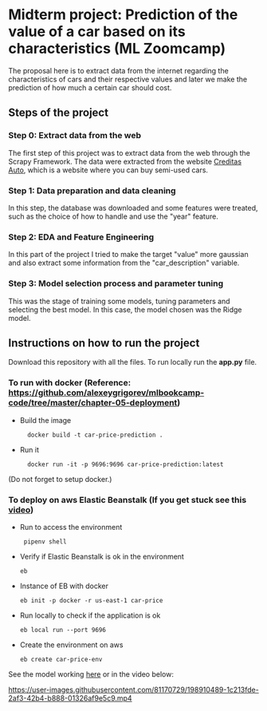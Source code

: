 # Midterm project: Prediction of the value of a car based on its characteristics (ML Zoomcamp)

The proposal here is to extract data from the internet regarding the characteristics of cars and their respective values
and later we make the prediction of how much a certain car should cost.

## Steps of the project

### Step 0: Extract data from the web
The first step of this project was to extract data from the web through the Scrapy Framework. The data were extracted from the website [Creditas Auto](https://auto.creditas.com/), which is a website where you can buy semi-used cars.

### Step 1: Data preparation and data cleaning
In this step, the database was downloaded and some features were treated, such as the choice of how to handle and use the "year" feature.

### Step 2: EDA and Feature Engineering 
In this part of the project I tried to make the target "value" more gaussian and also extract some information from the "car_description" variable.

### Step 3: Model selection process and parameter tuning
This was the stage of training some models, tuning parameters and selecting the best model.
In this case, the model chosen was the Ridge model.

## Instructions on how to run the project
Download this repository with all the files. To run locally run the **app.py** file.

### To run with docker (Reference: https://github.com/alexeygrigorev/mlbookcamp-code/tree/master/chapter-05-deployment)
* Build the image

        docker build -t car-price-prediction .
    
* Run it

        docker run -it -p 9696:9696 car-price-prediction:latest
    
(Do not forget to setup docker.)

### To deploy on aws Elastic Beanstalk (If you get stuck see this [video](https://www.youtube.com/watch?v=HGPJ4ekhcLg&list=PL3MmuxUbc_hIhxl5Ji8t4O6lPAOpHaCLR))
* Run to access the environment

       pipenv shell
    
 * Verify if Elastic Beanstalk is ok in the environment
 
       eb
    
 * Instance of EB with docker
 
       eb init -p docker -r us-east-1 car-price
    
 * Run locally to check if the application is ok
 
       eb local run --port 9696
    
 * Create the environment on aws
 
       eb create car-price-env
        
See the model working [here](https://www.linkedin.com/feed/update/urn:li:activity:6992590637694881792/) or in the video below:

https://user-images.githubusercontent.com/81170729/198910489-1c213fde-2af3-42b4-b888-01326af9e5c9.mp4

